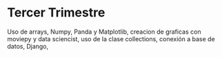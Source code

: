 # Tercer Trimestre

Uso de arrays, Numpy, Panda y Matplotlib, creacion de graficas con moviepy y data sciencist, uso de la clase collections, conexión a base de datos, Django, 
